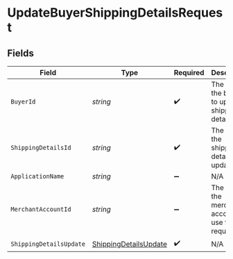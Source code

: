 # UpdateBuyerShippingDetailsRequest


## Fields

| Field                                                                     | Type                                                                      | Required                                                                  | Description                                                               | Example                                                                   |
| ------------------------------------------------------------------------- | ------------------------------------------------------------------------- | ------------------------------------------------------------------------- | ------------------------------------------------------------------------- | ------------------------------------------------------------------------- |
| `BuyerId`                                                                 | *string*                                                                  | :heavy_check_mark:                                                        | The ID of the buyer to update shipping details for.                       | fe26475d-ec3e-4884-9553-f7356683f7f9                                      |
| `ShippingDetailsId`                                                       | *string*                                                                  | :heavy_check_mark:                                                        | The ID of the shipping details to update.                                 | bf8c36ad-02d9-4904-b0f9-a230b149e341                                      |
| `ApplicationName`                                                         | *string*                                                                  | :heavy_minus_sign:                                                        | N/A                                                                       |                                                                           |
| `MerchantAccountId`                                                       | *string*                                                                  | :heavy_minus_sign:                                                        | The ID of the merchant account to use for this request.                   | default                                                                   |
| `ShippingDetailsUpdate`                                                   | [ShippingDetailsUpdate](../../Models/Components/ShippingDetailsUpdate.md) | :heavy_check_mark:                                                        | N/A                                                                       |                                                                           |